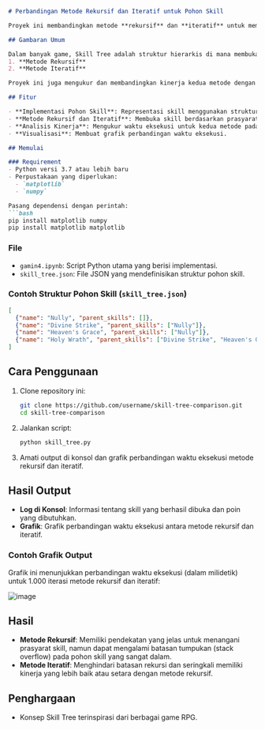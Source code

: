 ```markdown
# Perbandingan Metode Rekursif dan Iteratif untuk Pohon Skill

Proyek ini membandingkan metode **rekursif** dan **iteratif** untuk membuka pohon skill, sebuah fitur umum dalam gim di mana pemain membuka skill berdasarkan keterkaitan dengan skill lain.

## Gambaran Umum

Dalam banyak game, Skill Tree adalah struktur hierarkis di mana membuka sebuah skill bergantung pada penguasaan skill prasyarat. Proyek ini mengimplementasikan dua metode untuk menghitung dan membuka skill:
1. **Metode Rekursif**
2. **Metode Iteratif**

Proyek ini juga mengukur dan membandingkan kinerja kedua metode dengan menggunakan pengujian waktu eksekusi.

## Fitur

- **Implementasi Pohon Skill**: Representasi skill menggunakan struktur kelas dengan hubungan orang tua-anak.
- **Metode Rekursif dan Iteratif**: Membuka skill berdasarkan prasyarat.
- **Analisis Kinerja**: Mengukur waktu eksekusi untuk kedua metode pada berbagai iterasi.
- **Visualisasi**: Membuat grafik perbandingan waktu eksekusi.

## Memulai

### Requirement
- Python versi 3.7 atau lebih baru
- Perpustakaan yang diperlukan:
  - `matplotlib`
  - `numpy`

Pasang dependensi dengan perintah:
```bash
pip install matplotlib numpy
pip install matplotlib matplotlib
```

### File

- `gamin4.ipynb`: Script Python utama yang berisi implementasi.
- `skill_tree.json`: File JSON yang mendefinisikan struktur pohon skill.

### Contoh Struktur Pohon Skill (`skill_tree.json`)

```json
[
  {"name": "Nully", "parent_skills": []},
  {"name": "Divine Strike", "parent_skills": ["Nully"]},
  {"name": "Heaven's Grace", "parent_skills": ["Nully"]},
  {"name": "Holy Wrath", "parent_skills": ["Divine Strike", "Heaven's Grace"]}
]
```

## Cara Penggunaan

1. Clone repository ini:
   ```bash
   git clone https://github.com/username/skill-tree-comparison.git
   cd skill-tree-comparison
   ```

2. Jalankan script:
   ```bash
   python skill_tree.py
   ```

3. Amati output di konsol dan grafik perbandingan waktu eksekusi metode rekursif dan iteratif.

## Hasil Output

- **Log di Konsol**: Informasi tentang skill yang berhasil dibuka dan poin yang dibutuhkan.
- **Grafik**: Grafik perbandingan waktu eksekusi antara metode rekursif dan iteratif.

### Contoh Grafik Output

Grafik ini menunjukkan perbandingan waktu eksekusi (dalam milidetik) untuk 1.000 iterasi metode rekursif dan iteratif:

![image](https://github.com/user-attachments/assets/d8f9fdc4-5871-4218-a4aa-43c848ec846d)

## Hasil

- **Metode Rekursif**: Memiliki pendekatan yang jelas untuk menangani prasyarat skill, namun dapat mengalami batasan tumpukan (stack overflow) pada pohon skill yang sangat dalam.
- **Metode Iteratif**: Menghindari batasan rekursi dan seringkali memiliki kinerja yang lebih baik atau setara dengan metode rekursif.

## Penghargaan

- Konsep Skill Tree terinspirasi dari berbagai game RPG.
```
